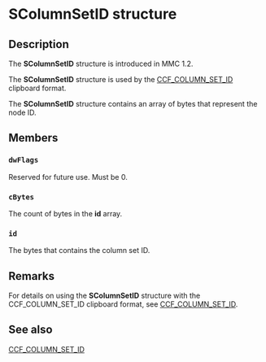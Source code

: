 # SColumnSetID structure

## Description

The
**SColumnSetID** structure is introduced in MMC 1.2.

The
**SColumnSetID** structure is used by the
[CCF_COLUMN_SET_ID](https://learn.microsoft.com/previous-versions/windows/desktop/mmc/ccf-column-set-id) clipboard format.

The
**SColumnSetID** structure contains an array of bytes that represent the node ID.

## Members

### `dwFlags`

Reserved for future use. Must be 0.

### `cBytes`

The count of bytes in the **id** array.

### `id`

The bytes that contains the column set ID.

## Remarks

For details on using the
**SColumnSetID** structure with the CCF_COLUMN_SET_ID clipboard format, see
[CCF_COLUMN_SET_ID](https://learn.microsoft.com/previous-versions/windows/desktop/mmc/ccf-column-set-id).

## See also

[CCF_COLUMN_SET_ID](https://learn.microsoft.com/previous-versions/windows/desktop/mmc/ccf-column-set-id)